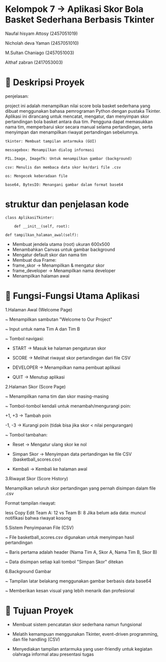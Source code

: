 # Kelompok 7 ->  Aplikasi Skor Bola Basket Sederhana Berbasis Tkinter

Naufal hisyam Attosy (2457051019)

Nicholah deva Yaman (2457051010)

M.Sultan Chaniago (2457051003)

Althaf zabran (2417053003)

# 🏀 Deskripsi Proyek

penjelasan:

project ini adalah menampilkan nilai score bola basket sederhana yang dibuat menggunakan bahasa pemrograman Python dengan pustaka Tkinter.
Aplikasi ini dirancang untuk mencatat, mengatur, dan menyimpan skor pertandingan bola basket antara dua tim. Pengguna dapat memasukkan nama tim, memperbarui skor secara manual selama pertandingan, serta menyimpan dan menampilkan riwayat pertandingan sebelumnya.

    tkinter: Membuat tampilan antarmuka (GUI)

    messagebox: Menampilkan dialog informasi

    PIL.Image, ImageTk: Untuk menampilkan gambar (background)

    csv: Menulis dan membaca data skor ke/dari file .csv

    os: Mengecek keberadaan file

    base64, BytesIO: Menangani gambar dalam format base64


# struktur dan penjelasan kode

    class AplikasiTkinter:

        def __init__(self, root):
    
    def tampilkan_halaman_awal(self):

- Membuat jendela utama (root) ukuran 600x500
- Menambahkan Canvas untuk gambar background
- Mengatur default skor dan nama tim
- Membuat dua Frame:
- frame_skor → Menampilkan & mengatur skor
- frame_developer → Menampilkan nama developer
- Menampilkan halaman awal

# 🔧 Fungsi-Fungsi Utama Aplikasi

1.Halaman Awal (Welcome Page)

~ Menampilkan sambutan "Welcome to Our Project"

~ Input untuk nama Tim A dan Tim B

~ Tombol navigasi:

- START → Masuk ke halaman pengaturan skor

- SCORE → Melihat riwayat skor pertandingan dari file CSV

- DEVELOPER → Menampilkan nama pembuat aplikasi

- QUIT → Menutup aplikasi

2.Halaman Skor (Score Page)

~ Menampilkan nama tim dan skor masing-masing

~ Tombol-tombol kendali untuk menambah/mengurangi poin:

+1, +3 → Tambah poin

-1, -3 → Kurangi poin (tidak bisa jika skor < nilai pengurangan)

~ Tombol tambahan:

- Reset → Mengatur ulang skor ke nol

- Simpan Skor → Menyimpan data pertandingan ke file CSV (basketball_scores.csv)

- Kembali → Kembali ke halaman awal

3.Riwayat Skor (Score History)
   
Menampilkan seluruh skor pertandingan yang pernah disimpan dalam file .csv

Format tampilan riwayat:

less
Copy
Edit
Team A: 12  vs  Team B: 8
Jika belum ada data: muncul notifikasi bahwa riwayat kosong

5.Sistem Penyimpanan File (CSV)

~ File basketball_scores.csv digunakan untuk menyimpan hasil pertandingan

~ Baris pertama adalah header (Nama Tim A, Skor A, Nama Tim B, Skor B)

~ Data disimpan setiap kali tombol "Simpan Skor" ditekan

6.Background Gambar

~ Tampilan latar belakang menggunakan gambar berbasis data base64 

~ Memberikan kesan visual yang lebih menarik dan profesional

# 🎯 Tujuan Proyek
- Membuat sistem pencatatan skor sederhana namun fungsional

- Melatih kemampuan menggunakan Tkinter, event-driven programming, dan file handling (CSV)

- Menyediakan tampilan antarmuka yang user-friendly untuk kegiatan olahraga informal atau presentasi tugas




